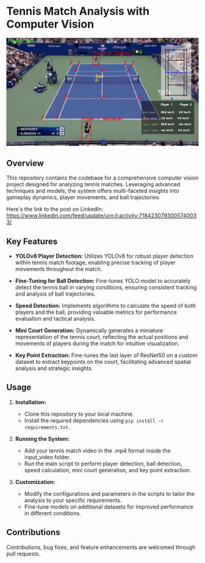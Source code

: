 # Tennis Match Analysis with Computer Vision

![Tennis Match Analysis](output_video_img.png)

## Overview

This repository contains the codebase for a comprehensive computer vision project designed for analyzing tennis matches. Leveraging advanced techniques and models, the system offers multi-faceted insights into gameplay dynamics, player movements, and ball trajectories.

Here's the link to the post on LinkedIn: https://www.linkedin.com/feed/update/urn:li:activity:7184230793005740033/

## Key Features

- **YOLOv8 Player Detection:** Utilizes YOLOv8 for robust player detection within tennis match footage, enabling precise tracking of player movements throughout the match.
  
- **Fine-Tuning for Ball Detection:** Fine-tunes YOLO model to accurately detect the tennis ball in varying conditions, ensuring consistent tracking and analysis of ball trajectories.
  
- **Speed Detection:** Implements algorithms to calculate the speed of both players and the ball, providing valuable metrics for performance evaluation and tactical analysis.
  
- **Mini Court Generation:** Dynamically generates a miniature representation of the tennis court, reflecting the actual positions and movements of players during the match for intuitive visualization.
  
- **Key Point Extraction:** Fine-tunes the last layer of ResNet50 on a custom dataset to extract keypoints on the court, facilitating advanced spatial analysis and strategic insights.

## Usage

1. **Installation:**
   - Clone this repository to your local machine.
   - Install the required dependencies using `pip install -r requirements.txt`.
   
2. **Running the System:**
   - Add your tennis match video in the .mp4 format inside the input_video folder.
   - Run the main script to perform player detection, ball detection, speed calculation, mini court generation, and key point extraction.
   
3. **Customization:**
   - Modify the configurations and parameters in the scripts to tailor the analysis to your specific requirements.
   - Fine-tune models on additional datasets for improved performance in different conditions.
   

## Contributions

Contributions, bug fixes, and feature enhancements are welcomed through pull requests. 
